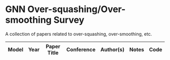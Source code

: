 # GNN Over-squashing/Over-smoothing Survey
A collection of papers related to over-squashing, over-smoothing, etc.

| Model | Year | Paper Title | Conference | Author(s) | Notes | Code |
| --- | --- | --- | --- | --- | --- | --- |
